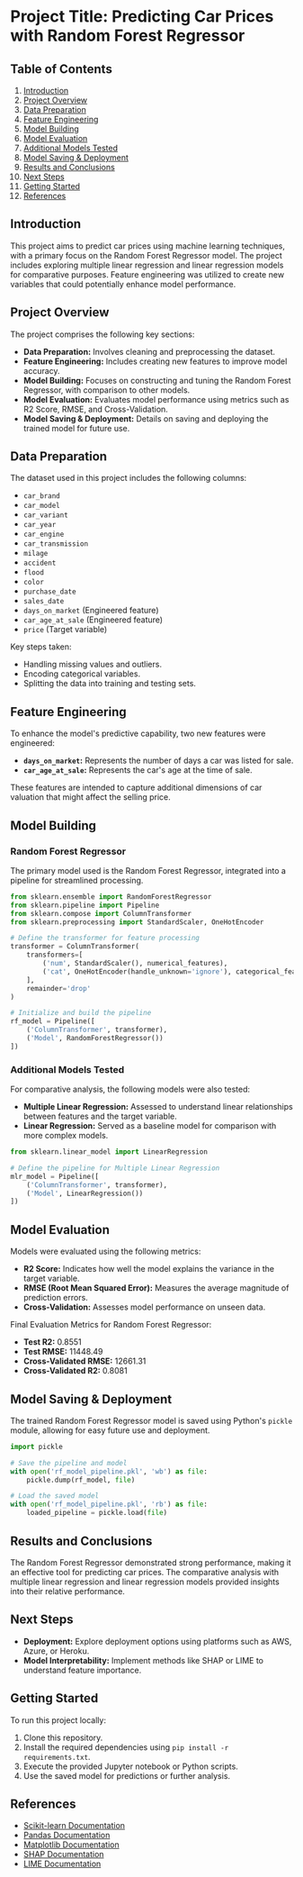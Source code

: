 # Project Title: Predicting Car Prices with Random Forest Regressor

## Table of Contents
1. [Introduction](#introduction)
2. [Project Overview](#project-overview)
3. [Data Preparation](#data-preparation)
4. [Feature Engineering](#feature-engineering)
5. [Model Building](#model-building)
6. [Model Evaluation](#model-evaluation)
7. [Additional Models Tested](#additional-models-tested)
8. [Model Saving & Deployment](#model-saving--deployment)
9. [Results and Conclusions](#results-and-conclusions)
10. [Next Steps](#next-steps)
11. [Getting Started](#getting-started)
12. [References](#references)

## Introduction
This project aims to predict car prices using machine learning techniques, with a primary focus on the Random Forest Regressor model. The project includes exploring multiple linear regression and linear regression models for comparative purposes. Feature engineering was utilized to create new variables that could potentially enhance model performance.

## Project Overview
The project comprises the following key sections:
- **Data Preparation:** Involves cleaning and preprocessing the dataset.
- **Feature Engineering:** Includes creating new features to improve model accuracy.
- **Model Building:** Focuses on constructing and tuning the Random Forest Regressor, with comparison to other models.
- **Model Evaluation:** Evaluates model performance using metrics such as R2 Score, RMSE, and Cross-Validation.
- **Model Saving & Deployment:** Details on saving and deploying the trained model for future use.

## Data Preparation
The dataset used in this project includes the following columns:
- `car_brand`
- `car_model`
- `car_variant`
- `car_year`
- `car_engine`
- `car_transmission`
- `milage`
- `accident`
- `flood`
- `color`
- `purchase_date`
- `sales_date`
- `days_on_market` (Engineered feature)
- `car_age_at_sale` (Engineered feature)
- `price` (Target variable)

Key steps taken:
- Handling missing values and outliers.
- Encoding categorical variables.
- Splitting the data into training and testing sets.

## Feature Engineering
To enhance the model's predictive capability, two new features were engineered:
- **`days_on_market`:** Represents the number of days a car was listed for sale.
- **`car_age_at_sale`:** Represents the car's age at the time of sale.

These features are intended to capture additional dimensions of car valuation that might affect the selling price.

## Model Building
### Random Forest Regressor
The primary model used is the Random Forest Regressor, integrated into a pipeline for streamlined processing.

```python
from sklearn.ensemble import RandomForestRegressor
from sklearn.pipeline import Pipeline
from sklearn.compose import ColumnTransformer
from sklearn.preprocessing import StandardScaler, OneHotEncoder

# Define the transformer for feature processing
transformer = ColumnTransformer(
    transformers=[
        ('num', StandardScaler(), numerical_features),
        ('cat', OneHotEncoder(handle_unknown='ignore'), categorical_features)
    ],
    remainder='drop'
)

# Initialize and build the pipeline
rf_model = Pipeline([
    ('ColumnTransformer', transformer),
    ('Model', RandomForestRegressor())
])
```

### Additional Models Tested
For comparative analysis, the following models were also tested:
- **Multiple Linear Regression:** Assessed to understand linear relationships between features and the target variable.
- **Linear Regression:** Served as a baseline model for comparison with more complex models.

```python
from sklearn.linear_model import LinearRegression

# Define the pipeline for Multiple Linear Regression
mlr_model = Pipeline([
    ('ColumnTransformer', transformer),
    ('Model', LinearRegression())
])
```

## Model Evaluation
Models were evaluated using the following metrics:
- **R2 Score:** Indicates how well the model explains the variance in the target variable.
- **RMSE (Root Mean Squared Error):** Measures the average magnitude of prediction errors.
- **Cross-Validation:** Assesses model performance on unseen data.

Final Evaluation Metrics for Random Forest Regressor:
- **Test R2:** 0.8551
- **Test RMSE:** 11448.49
- **Cross-Validated RMSE:** 12661.31
- **Cross-Validated R2:** 0.8081

## Model Saving & Deployment
The trained Random Forest Regressor model is saved using Python's `pickle` module, allowing for easy future use and deployment.

```python
import pickle

# Save the pipeline and model
with open('rf_model_pipeline.pkl', 'wb') as file:
    pickle.dump(rf_model, file)

# Load the saved model
with open('rf_model_pipeline.pkl', 'rb') as file:
    loaded_pipeline = pickle.load(file)
```

## Results and Conclusions
The Random Forest Regressor demonstrated strong performance, making it an effective tool for predicting car prices. The comparative analysis with multiple linear regression and linear regression models provided insights into their relative performance.

## Next Steps
- **Deployment:** Explore deployment options using platforms such as AWS, Azure, or Heroku.
- **Model Interpretability:** Implement methods like SHAP or LIME to understand feature importance.

## Getting Started
To run this project locally:
1. Clone this repository.
2. Install the required dependencies using `pip install -r requirements.txt`.
3. Execute the provided Jupyter notebook or Python scripts.
4. Use the saved model for predictions or further analysis.

## References
- [Scikit-learn Documentation](https://scikit-learn.org/stable/user_guide.html)
- [Pandas Documentation](https://pandas.pydata.org/pandas-docs/stable/)
- [Matplotlib Documentation](https://matplotlib.org/stable/contents.html)
- [SHAP Documentation](https://shap.readthedocs.io/en/latest/)
- [LIME Documentation](https://github.com/marcotcr/lime)
